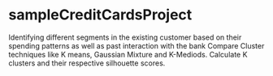 # sampleCreditCardsProject
Identifying different segments in the existing customer based on their spending patterns as well as past interaction with the bank
Compare Cluster techniques like K means, Gaussian Mixture and K-Mediods. 
Calculate K clusters and their respective silhouette scores.
